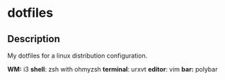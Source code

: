 # dotfiles

## Description

My dotfiles for a linux distribution configuration.

**WM:** i3
**shell**: zsh with ohmyzsh
**terminal**: urxvt
**editor**: vim
**bar:** polybar
